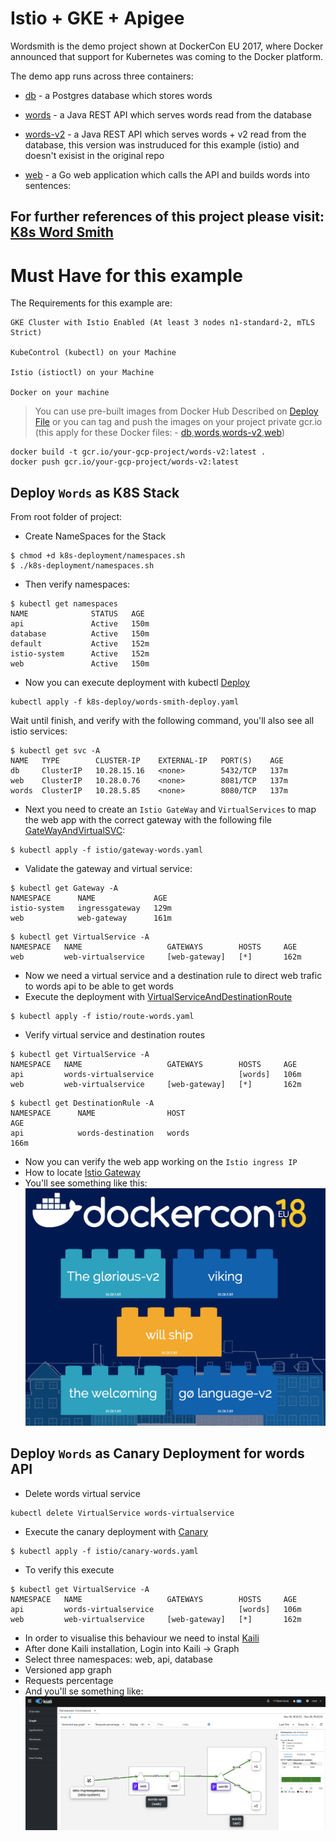 # Istio + GKE + Apigee

Wordsmith is the demo project shown at DockerCon EU 2017, where Docker announced that support for Kubernetes was coming to the Docker platform.

The demo app runs across three containers:

- [db](db/Dockerfile) - a Postgres database which stores words

- [words](words/Dockerfile) - a Java REST API which serves words read from the database

- [words-v2](words-v2/Dockerfile) - a Java REST API which serves words + v2 read from the database, this version was instruduced for this example (istio) and doesn't exisist in the original repo

- [web](web/Dockerfile) - a Go web application which calls the API and builds words into sentences:

## For further references of this project please visit: [K8s Word Smith](https://github.com/dockersamples/k8s-wordsmith-demo)

# Must Have for this example

The Requirements for this example are:

```
GKE Cluster with Istio Enabled (At least 3 nodes n1-standard-2, mTLS Strict)

KubeControl (kubectl) on your Machine

Istio (istioctl) on your Machine

Docker on your machine
```

> You can use pre-built images from Docker Hub Described on [Deploy File](k8s-deploy/words-smith-deploy.yaml) or you can tag and push the images on your project private gcr.io (this apply for these Docker files: - [db](db/Dockerfile),[words](words/Dockerfile),[words-v2](words-v2/Dockerfile),[web](web/Dockerfile))
```
docker build -t gcr.io/your-gcp-project/words-v2:latest .
docker push gcr.io/your-gcp-project/words-v2:latest
```

## Deploy `Words` as K8S Stack
From root folder of project:
- Create NameSpaces for the Stack
```
$ chmod +d k8s-deployment/namespaces.sh
$ ./k8s-deployment/namespaces.sh
```
- Then verify namespaces:
```
$ kubectl get namespaces
NAME              STATUS   AGE
api               Active   150m
database          Active   150m
default           Active   152m
istio-system      Active   152m
web               Active   150m
```
- Now you can execute deployment with kubectl [Deploy](k8s-deploy/words-smith-deploy.yaml)
```
kubectl apply -f k8s-deploy/words-smith-deploy.yaml
```
Wait until finish, and verify with the following command, you'll also see all istio services:

```
$ kubectl get svc -A
NAME   TYPE        CLUSTER-IP    EXTERNAL-IP   PORT(S)    AGE
db     ClusterIP   10.28.15.16   <none>        5432/TCP   137m
web    ClusterIP   10.28.0.76    <none>        8081/TCP   137m
words  ClusterIP   10.28.5.85    <none>        8080/TCP   137m
```

- Next you need to create an `Istio GateWay`  and `VirtualServices` to map the web app with the correct gateway with the following file [GateWayAndVirtualSVC](istio/gateway-words.yaml):
```
$ kubectl apply -f istio/gateway-words.yaml
```
- Validate the gateway and virtual service:
```
$ kubectl get Gateway -A
NAMESPACE      NAME             AGE
istio-system   ingressgateway   129m
web            web-gateway      161m
```
```
$ kubectl get VirtualService -A
NAMESPACE   NAME                   GATEWAYS        HOSTS     AGE
web         web-virtualservice     [web-gateway]   [*]       162m
```

- Now we need a virtual service and a destination rule to direct web trafic to words api to be able to get words 
- Execute the deployment with [VirtualServiceAndDestinationRoute](istio/route-words.yaml)
```
$ kubectl apply -f istio/route-words.yaml
```
- Verify virtual service and destination routes
```
$ kubectl get VirtualService -A
NAMESPACE   NAME                   GATEWAYS        HOSTS     AGE
api         words-virtualservice                   [words]   106m
web         web-virtualservice     [web-gateway]   [*]       162m
```
```
$ kubectl get DestinationRule -A
NAMESPACE      NAME                HOST                                             AGE
api            words-destination   words                                            166m
```
- Now you can verify the web app working on the `Istio ingress IP`
- How to locate [Istio Gateway](https://istio.io/docs/concepts/traffic-management/#gateways)
- You'll see something like this:![words](img/webbappwords.png)

## Deploy `Words` as Canary Deployment for words API
- Delete words virtual service
```
kubectl delete VirtualService words-virtualservice
```
- Execute the canary deployment with [Canary](istio/canary-words.yaml)
```
$ kubectl apply -f istio/canary-words.yaml
```
- To verify this execute 
```
$ kubectl get VirtualService -A
NAMESPACE   NAME                   GATEWAYS        HOSTS     AGE
api         words-virtualservice                   [words]   106m
web         web-virtualservice     [web-gateway]   [*]       162m
```
- In order to visualise this behaviour we need to instal [Kaili](https://istio.io/docs/tasks/observability/kiali/)
- After done Kaili installation, Login into Kaili -> Graph
- Select three namespaces: web, api, database
- Versioned app graph
- Requests percentage
- And you'll se something like:
![Kiali](img/kiali.png)
